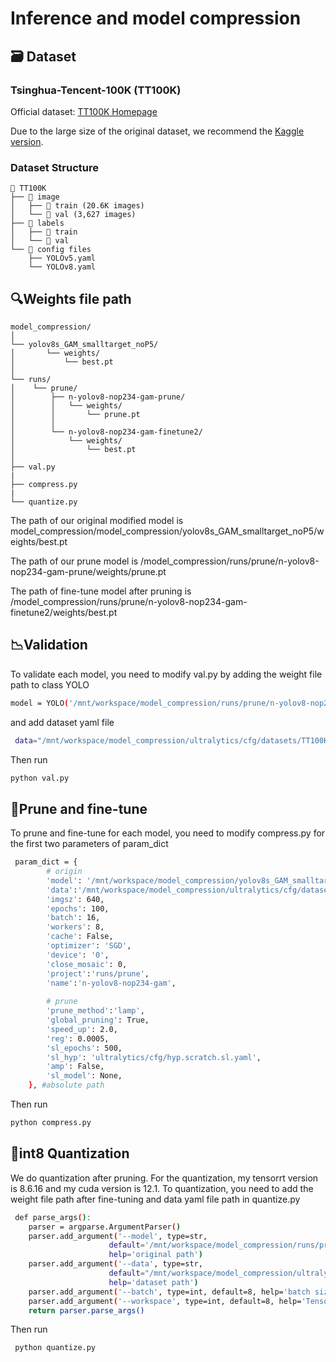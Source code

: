 

# Inference and model compression
## 🗃️ Dataset
### Tsinghua-Tencent-100K (TT100K)
Official dataset: [TT100K Homepage](https://cg.cs.tsinghua.edu.cn/traffic-sign/)

Due to the large size of the original dataset, we recommend the [Kaggle version](https://www.kaggle.com/datasets/braunge/tt100k?select=mydata).

### Dataset Structure
```
📂 TT100K
├── 📂 image
│   ├── 📂 train (20.6K images)
│   └── 📂 val (3,627 images)
├── 📂 labels
│   ├── 📂 train
│   └── 📂 val
└── 📄 config files
    ├── YOLOv5.yaml
    └── YOLOv8.yaml
```


## 🔍Weights file path
```
model_compression/
│
└── yolov8s_GAM_smalltarget_noP5/
│       └── weights/
│           └── best.pt
│
└── runs/
│    └── prune/
│        ├── n-yolov8-nop234-gam-prune/
│        │   └── weights/
│        │       └── prune.pt
│        │
│        └── n-yolov8-nop234-gam-finetune2/
│            └── weights/
│                └── best.pt
│
├── val.py
|
├── compress.py
|
└── quantize.py

```

The path of our original modified model is model_compression/model_compression/yolov8s_GAM_smalltarget_noP5/weights/best.pt 

The path of our prune model is /model_compression/runs/prune/n-yolov8-nop234-gam-prune/weights/prune.pt 

The path of fine-tune model after pruning is /model_compression/runs/prune/n-yolov8-nop234-gam-finetune2/weights/best.pt

## 📉Validation
To validate each model, you need to modify val.py by adding the weight file path to class YOLO
```bash
model = YOLO('/mnt/workspace/model_compression/runs/prune/n-yolov8-nop234-gam-finetune2/weights/best.pt') #absolute path
```
and add dataset yaml file
```bash
 data="/mnt/workspace/model_compression/ultralytics/cfg/datasets/TT100K.yaml", #absolute path
```
Then run
```bash
python val.py
```

## 🚀Prune and fine-tune
To prune and fine-tune for each model, you need to modify compress.py for the first two parameters of param_dict
```bash
 param_dict = {
        # origin
        'model': '/mnt/workspace/model_compression/yolov8s_GAM_smalltarget_noP5/weights/best.pt',
        'data':'/mnt/workspace/model_compression/ultralytics/cfg/datasets/TT100K.yaml',
        'imgsz': 640,
        'epochs': 100,
        'batch': 16,
        'workers': 8,
        'cache': False,
        'optimizer': 'SGD',
        'device': '0',
        'close_mosaic': 0,
        'project':'runs/prune',
        'name':'n-yolov8-nop234-gam',
        
        # prune
        'prune_method':'lamp',
        'global_pruning': True,
        'speed_up': 2.0,
        'reg': 0.0005,
        'sl_epochs': 500,
        'sl_hyp': 'ultralytics/cfg/hyp.scratch.sl.yaml',
        'amp': False, 
        'sl_model': None,
    }, #absolute path
```
Then run
```bash
python compress.py
```

## 🎯int8 Quantization
We do quantization after pruning. For the quantization, my tensorrt version is 8.6.16 and my cuda version is 12.1. To quantization, you need to add the weight file path after fine-tuning and data yaml file path in quantize.py
```bash
 def parse_args():
    parser = argparse.ArgumentParser()
    parser.add_argument('--model', type=str, 
                      default='/mnt/workspace/model_compression/runs/prune/n-yolov8-nop234-gam-finetune2/weights/best.pt',
                      help='original path')
    parser.add_argument('--data', type=str,
                      default="/mnt/workspace/model_compression/ultralytics/cfg/datasets/TT100K.yaml",
                      help='dataset path')
    parser.add_argument('--batch', type=int, default=8, help='batch size')
    parser.add_argument('--workspace', type=int, default=8, help='TensorRT workspace size in GB')
    return parser.parse_args()

```
Then run
```bash
 python quantize.py

```






















